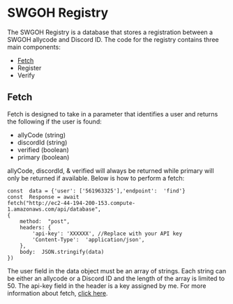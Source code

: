 # SWGOH Registry
The SWGOH Registry is a database that stores a registration between a SWGOH allycode and Discord ID.  The code for the registry contains three main components:
 - [Fetch](#fetch)
 - Register
 - Verify
 
## Fetch <a name="fetch"></a>
Fetch is designed to take in a parameter that identifies a user and returns the following if the user is found:
 - allyCode (string)
 - discordId (string)
 - verified (boolean)
 - primary (boolean)

allyCode, discordId, & verified will always be returned while primary will only be returned if available.  Below is how to perform a fetch:

    const  data = {'user': ['561963325'],'endpoint':  'find'}
    const  Response = await 
    fetch("http://ec2-44-194-200-153.compute-1.amazonaws.com/api/database",
    {
        method:  "post",
        headers: {
            'api-key': 'XXXXXX', //Replace with your API key
            'Content-Type':  'application/json',
        },
        body:  JSON.stringify(data)
    })
The user field in the data object must be an array of strings.  Each string can be either an allycode or a Discord ID and the length of the array is limited to 50.  The api-key field in the header is a key assigned by me.  For more information about fetch, [click here](https://github.com/Bhager01/SWGOH-Registry/blob/main/FetchCode.js).

